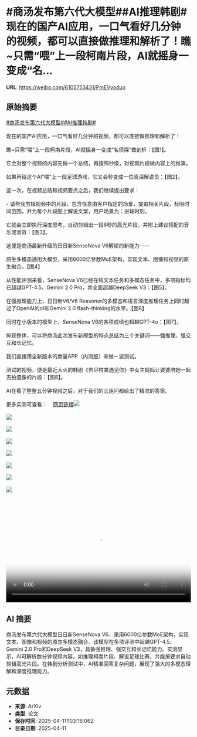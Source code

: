 # #商汤发布第六代大模型##AI推理韩剧# 现在的国产AI应用，一口气看好几分钟的视频，都可以直接做推理和解析了！瞧~只需“喂”上一段柯南片段，AI就摇身一变成“名...

**URL**: https://weibo.com/6105753431/PmEVyoduo

## 原始摘要

<a href="https://m.weibo.cn/search?containerid=231522type%3D1%26t%3D10%26q%3D%23%E5%95%86%E6%B1%A4%E5%8F%91%E5%B8%83%E7%AC%AC%E5%85%AD%E4%BB%A3%E5%A4%A7%E6%A8%A1%E5%9E%8B%23&amp;extparam=%23%E5%95%86%E6%B1%A4%E5%8F%91%E5%B8%83%E7%AC%AC%E5%85%AD%E4%BB%A3%E5%A4%A7%E6%A8%A1%E5%9E%8B%23" data-hide=""><span class="surl-text">#商汤发布第六代大模型#</span></a><a href="https://m.weibo.cn/search?containerid=231522type%3D1%26t%3D10%26q%3D%23AI%E6%8E%A8%E7%90%86%E9%9F%A9%E5%89%A7%23&amp;extparam=%23AI%E6%8E%A8%E7%90%86%E9%9F%A9%E5%89%A7%23" data-hide=""><span class="surl-text">#AI推理韩剧#</span></a> <br><br>现在的国产AI应用，一口气看好几分钟的视频，都可以直接做推理和解析了！<br><br>瞧~只需“喂”上一段柯南片段，AI就摇身一变成“名侦探”做剖析：【图1】。<br><br>它会对整个视频的内容先做一个总结，再按照秒级，对视频片段做内容上的推演。<br><br>如果再给这个AI“喂”上一段足球游戏，它又会秒变成一位资深解说员：【图2】。<br><br>这一次，在视频总结和视频要点之后，我们继续提出要求：<br><br>- 请帮我剪辑视频中的片段，包含任意由客户指定的场景，提取相关片段，标明时间范围，并为每个片段配上解说文案，用户场景为：进球时刻。<br><br>它就会立即执行深度思考，自动剪辑出一段8秒的高光片段，并附上建议搭配的音乐或音效：【图3】。<br><br>这便是商汤最新升级的日日新SenseNova V6解锁的新能力——<br><br>原生多模态通用大模型，采用6000亿参数MoE架构，实现文本、图像和视频的原生融合。【图4】<br><br>从性能评测来看，SenseNova V6已经在纯文本任务和多模态任务中，多项指标均已超越GPT-4.5、Gemini 2.0 Pro，并全面超越DeepSeek V3：【图5】。<br><br>在强推理能力上，日日新V6/V6 Reasoner的多模态和语言深度推理任务上同时超过了OpenAI的o1和Gemini 2.0 flash-thinking的水平。【图6】<br><br>同时在小版本的模型上，SenseNova V6的各项成绩也超越GPT-4o：【图7】。<br><br>纵观整体，可以将商汤此次发布新模型的特点总结为三个关键词——强推理、强交互和长记忆。<br><br>我们直接用全新版本的商量APP（内测版）来做一波测试。<br><br>测试的视频，便是最近大火的韩剧《苦尽柑来遇见你》中女主妈妈让婆婆陪她一起去拍遗像的片段：【图8】。<br><br>AI在看了整整五分钟视频之后，对于我们的三连问都给出了精准的答案。<br><br>更多实测可查看：<a href="https://weibo.cn/sinaurl?u=https%3A%2F%2Fmp.weixin.qq.com%2Fs%2FJIsEmAk1T16YcYpXAOrJHw" data-hide=""><span class="url-icon"><img style="width: 1rem;height: 1rem" src="https://h5.sinaimg.cn/upload/2015/09/25/3/timeline_card_small_web_default.png" referrerpolicy="no-referrer"></span><span class="surl-text">网页链接</span></a><img style="" src="https://tvax2.sinaimg.cn/large/006Fd7o3ly1i0c2fezawpj30zk0k0abe.jpg" referrerpolicy="no-referrer"><br><br><img style="" src="https://tvax3.sinaimg.cn/large/006Fd7o3ly1i0c2fg4ue6j31hc0u0wgu.jpg" referrerpolicy="no-referrer"><br><br><img style="" src="https://tvax2.sinaimg.cn/large/006Fd7o3gy1i0c2cevevbj30u00fln4m.jpg" referrerpolicy="no-referrer"><br><br><img style="" src="https://tvax4.sinaimg.cn/large/006Fd7o3gy1i0c2cn0kk4j30u00byn2x.jpg" referrerpolicy="no-referrer"><br><br><img style="" src="https://tvax4.sinaimg.cn/large/006Fd7o3gy1i0c2cusxb8j30u00bzgtd.jpg" referrerpolicy="no-referrer"><br><br><img style="" src="https://tvax4.sinaimg.cn/large/006Fd7o3gy1i0c2d333nkj30u009j78x.jpg" referrerpolicy="no-referrer"><br><br><img style="" src="https://tvax1.sinaimg.cn/large/006Fd7o3gy1i0c2ddsa6qj31180u6h2q.jpg" referrerpolicy="no-referrer"><br><br><img style="" src="https://tvax4.sinaimg.cn/large/006Fd7o3ly1i0c2fh7d62j31ji0u0wgp.jpg" referrerpolicy="no-referrer"><br><br><br clear="both"><div style="clear: both"></div><video controls="controls" poster="https://tvax3.sinaimg.cn/orj480/006Fd7o3ly1i0c2fek455j30zk0k0abe.jpg" style="width: 100%"><source src="https://f.video.weibocdn.com/o0/vT0F26Rmlx08nn0zcfWg01041200lq2Q0E010.mp4?label=mp4_720p&amp;template=1280x720.25.0&amp;ori=0&amp;ps=1CwnkDw1GXwCQx&amp;Expires=1744344927&amp;ssig=4knwJeQaOe&amp;KID=unistore,video"><source src="https://f.video.weibocdn.com/o0/OaRsi4JQlx08nn0ynsnu01041200aKr50E010.mp4?label=mp4_hd&amp;template=852x480.25.0&amp;ori=0&amp;ps=1CwnkDw1GXwCQx&amp;Expires=1744344927&amp;ssig=N74oycljDm&amp;KID=unistore,video"><source src="https://f.video.weibocdn.com/o0/m30gvyQClx08nn0z08Y8010412006xj80E010.mp4?label=mp4_ld&amp;template=640x360.25.0&amp;ori=0&amp;ps=1CwnkDw1GXwCQx&amp;Expires=1744344927&amp;ssig=zgj3r5fjSN&amp;KID=unistore,video"><p>视频无法显示，请前往<a href="https://video.weibo.com/show?fid=1034%3A5154004288602171" target="_blank" rel="noopener noreferrer">微博视频</a>观看。</p></video>

## AI 摘要

商汤发布第六代大模型日日新SenseNova V6，采用6000亿参数MoE架构，实现文本、图像和视频的原生多模态融合。该模型在多项评测中超越GPT-4.5、Gemini 2.0 Pro和DeepSeek V3，具备强推理、强交互和长记忆能力。实测显示，AI可解析数分钟视频内容，如推理柯南片段、解说足球比赛，并能按要求自动剪辑高光片段。在韩剧分析测试中，AI精准回答复杂问题，展现了强大的多模态理解和深度推理能力。

## 元数据

- **来源**: ArXiv
- **类型**: 论文
- **保存时间**: 2025-04-11T03:16:06Z
- **目录日期**: 2025-04-11
